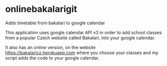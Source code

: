 # onlinebakalarigit
Adds timetable from bakalari to google calendar

This application uses google calendar API v3 in order to add school classes from a popular Czech website called Bakalari, into your google calendar.

It also has an online version, on the website https://bakalaricz.herokuapp.com where you choose your classes and my script adds the code to your google calendar.
